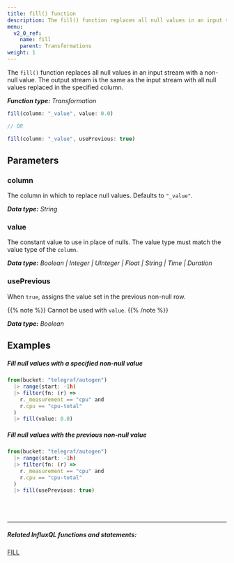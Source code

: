 ```yaml
---
title: fill() function
description: The fill() function replaces all null values in an input stream and replace them with a non-null value.
menu:
  v2_0_ref:
    name: fill
    parent: Transformations
weight: 1
---
```


The `fill()` function replaces all null values in an input stream with a non-null value.
The output stream is the same as the input stream with all null values replaced in the specified column.

_**Function type:** Transformation_  

```js
fill(column: "_value", value: 0.0)

// OR

fill(column: "_value", usePrevious: true)
```

## Parameters

### column
The column in which to replace null values. Defaults to `"_value"`.

_**Data type:** String_

### value
The constant value to use in place of nulls.
The value type must match the value type of the `column`.

_**Data type:** Boolean | Integer | UInteger | Float | String | Time | Duration_

### usePrevious
When `true`, assigns the value set in the previous non-null row.

{{% note %}}
Cannot be used with `value`.
{{% /note %}}

_**Data type:** Boolean_


## Examples

##### Fill null values with a specified non-null value
```js
from(bucket: "telegraf/autogen")
  |> range(start: -1h)
  |> filter(fn: (r) =>
    r._measurement == "cpu" and
    r.cpu == "cpu-total"
  )
  |> fill(value: 0.0)
```

##### Fill null values with the previous non-null value
```js
from(bucket: "telegraf/autogen")
  |> range(start: -1h)
  |> filter(fn: (r) =>
    r._measurement == "cpu" and
    r.cpu == "cpu-total"
  )
  |> fill(usePrevious: true)
```

<hr style="margin-top:4rem"/>

##### Related InfluxQL functions and statements:
[FILL](https://docs.influxdata.com/influxdb/latest/query_language/data_exploration/#group-by-time-intervals-and-fill)
